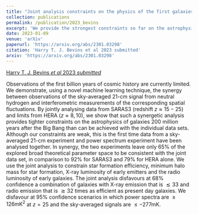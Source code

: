 ```yaml
---
title: "Joint analysis constraints on the physics of the first galaxies with low frequency radio astronomy data"
collection: publications
permalink: /publication/2023_bevins
excerpt: 'We provide the strongest constraints so far on the astrophysics of the first stars and galaxies!'
date: 2023-01-09
venue: 'arXiv'
paperurl: 'https://arxiv.org/abs/2301.03298'
citation: 'Harry T. J. Bevins et al 2023 submitted'
arxiv: 'https://arxiv.org/abs/2301.03298'
---
```


[Harry T. J. Bevins _et al_ 2023 _submitted_](https://arxiv.org/abs/2301.03298)

Observations of the first billion years of cosmic history are currently limited. We demonstrate, using a novel machine learning technique, the synergy between observations of the sky-averaged 21-cm signal from neutral hydrogen and interferometric measurements of the corresponding spatial fluctuations. By jointly analysing data from SARAS3 (redshift $z\approx15−25$) and limits from HERA ($z\approx8, 10$), we show that such a synergetic analysis provides tighter constraints on the astrophysics of galaxies 200 million years after the Big Bang than can be achieved with the individual data sets. Although our constraints are weak, this is the first time data from a sky-averaged 21-cm experiment and power spectrum experiment have been analysed together. In synergy, the two experiments leave only 65% of the explored broad theoretical parameter space to be consistent with the joint data set, in comparison to 92% for SARAS3 and 79% for HERA alone. We use the joint analysis to constrain star formation efficiency, minimum halo mass for star formation, X-ray luminosity of early emitters and the radio luminosity of early galaxies. The joint analysis disfavours at 68% confidence a combination of galaxies with X-ray emission that is $\lesssim 33$ and radio emission that is $\gtrsim 32$ times as efficient as present day galaxies. We disfavour at 95% confidence scenarios in which power spectra are $\geq126 \textrm{mK}^2$ at $z=25$ and the sky-averaged signals are $\leq -277 \textrm{mK}$.  
